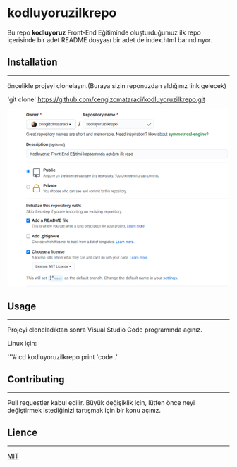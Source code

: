 # kodluyoruzilkrepo #
Bu repo **kodluyoruz** Front-End Eğitiminde oluşturduğumuz ilk repo içerisinde bir adet README dosyası bir adet de index.html barındırıyor.


## Installation ##
---
öncelikle projeyi clonelayın.(Buraya sizin reponuzdan aldığınız link gelecek)

'git clone' https://github.com/cengizcmataraci/kodluyoruzilkrepo.git

![GitHub](https://raw.githubusercontent.com/Kodluyoruz/taskforce/main/git/odev1/figures/github.png)

 ## Usage ##
---
 Projeyi cloneladıktan sonra Visual Studio Code programında açınız.

 Linux için:

 '''# cd kodluyoruzilkrepo
 print 'code .'

 ## Contributing ##
---
 Pull requestler kabul edilir. Büyük değişiklik için, lütfen önce neyi değiştirmek istediğinizi tartışmak için bir konu açınız.

 ## Lience ##
---
 [MIT](https://choosealicense.com/licenses/mit/)
